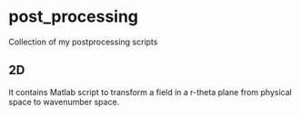 # post_processing
Collection of my postprocessing scripts
## 2D
It contains Matlab script to transform a field in a r-theta plane from physical space to wavenumber space.
